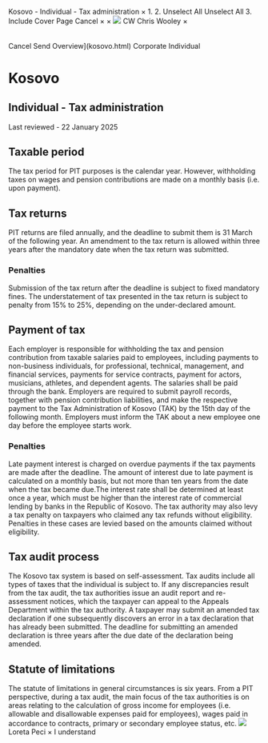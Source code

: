 Kosovo - Individual - Tax administration
×
1.
2.
Unselect All
Unselect All
3.
Include Cover Page
Cancel
×
×
![](-/media/world-wide-tax-summaries/attachments/global---chris-wooley.ashx%3Frev=ac5e5f3223b34096b1afc2a6009c7320&revision=ac5e5f32-23b3-4096-b1af-c2a6009c7320&hash=859B7ADC84DC2CBEC9760E9E6EE7DE6D0A8BFCDF)
CW
Chris Wooley
×
######
Cancel
Send
Overview](kosovo.html)
Corporate
Individual
# Kosovo
## Individual - Tax administration
Last reviewed - 22 January 2025
## Taxable period
The tax period for PIT purposes is the calendar year. However, withholding taxes on wages and pension contributions are made on a monthly basis (i.e. upon payment).
## Tax returns
PIT returns are filed annually, and the deadline to submit them is 31 March of the following year. An amendment to the tax return is allowed within three years after the mandatory date when the tax return was submitted.
### Penalties
Submission of the tax return after the deadline is subject to fixed mandatory fines. The understatement of tax presented in the tax return is subject to penalty from 15% to 25%, depending on the under-declared amount.
## Payment of tax
Each employer is responsible for withholding the tax and pension contribution from taxable salaries paid to employees, including payments to non-business individuals, for professional, technical, management, and financial services, payments for service contracts, payment for actors, musicians, athletes, and dependent agents. The salaries shall be paid through the bank.
Employers are required to submit payroll records, together with pension contribution liabilities, and make the respective payment to the Tax Administration of Kosovo (TAK) by the 15th day of the following month. Employers must inform the TAK about a new employee one day before the employee starts work.
### Penalties
Late payment interest is charged on overdue payments if the tax payments are made after the deadline. The amount of interest due to late payment is calculated on a monthly basis, but not more than ten years from the date when the tax became due.The interest rate shall be determined at least once a year, which must be higher than the interest rate of commercial lending by banks in the Republic of Kosovo.
The tax authority may also levy a tax penalty on taxpayers who claimed any tax refunds without eligibility. Penalties in these cases are levied based on the amounts claimed without eligibility.
## Tax audit process
The Kosovo tax system is based on self-assessment. Tax audits include all types of taxes that the individual is subject to. If any discrepancies result from the tax audit, the tax authorities issue an audit report and re-assessment notices, which the taxpayer can appeal to the Appeals Department within the tax authority.
A taxpayer may submit an amended tax declaration if one subsequently discovers an error in a tax declaration that has already been submitted. The deadline for submitting an amended declaration is three years after the due date of the declaration being amended.
## Statute of limitations
The statute of limitations in general circumstances is six years.
From a PIT perspective, during a tax audit, the main focus of the tax authorities is on areas relating to the calculation of gross income for employees (i.e. allowable and disallowable expenses paid for employees), wages paid in accordance to contracts, primary or secondary employee status, etc.
![](-/media/world-wide-tax-summaries/attachments/albania_kosovo---loreta_peci.ashx%3Frev=2ff41f7c01a94d039e7aafa977b384db&revision=2ff41f7c-01a9-4d03-9e7a-afa977b384db&hash=55AC396F685CC0AD5A8599FF8C86F658641A6DE5)
Loreta Peci
×
I understand